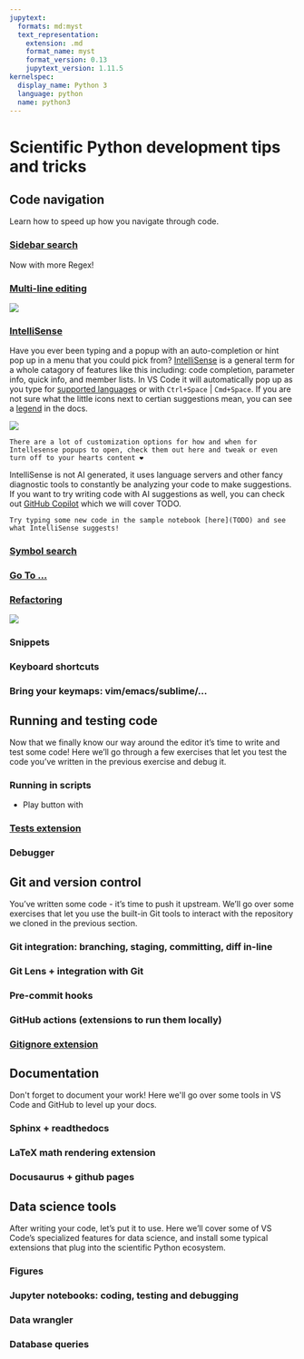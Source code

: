 ```yaml
---
jupytext:
  formats: md:myst
  text_representation:
    extension: .md
    format_name: myst
    format_version: 0.13
    jupytext_version: 1.11.5
kernelspec:
  display_name: Python 3
  language: python
  name: python3
---
```


# Scientific Python development tips and tricks

## Code navigation

Learn how to speed up how you navigate through code.

### [Sidebar search]()

Now with more Regex!

### [Multi-line editing](https://code.visualstudio.com/docs/editor/codebasics#_multiple-selections-multicursor)

![](https://code.visualstudio.com/assets/docs/editor/codebasics/multicursor.gif)

### [IntelliSense](https://code.visualstudio.com/docs/editor/intellisense)

Have you ever been typing and a popup with an auto-completion or hint pop up in a menu that you could pick from?
[IntelliSense](https://code.visualstudio.com/docs/editor/intellisense) is a general term for a whole catagory of features like this including: code completion, parameter info, quick info, and member lists.
In VS Code it will automatically pop up as you type for [supported languages](https://code.visualstudio.com/docs/editor/intellisense#_intellisense-for-your-programming-language) or with `Ctrl+Space` | `Cmd+Space`.
If you are not sure what the little icons next to certian suggestions mean, you can see a [legend](https://code.visualstudio.com/docs/editor/intellisense#_types-of-completions) in the docs.

![](https://code.visualstudio.com/assets/docs/editor/intellisense/intellisense_docs.gif)

```{tip}
There are a lot of customization options for how and when for Intellesense popups to open, check them out here and tweak or even turn off to your hearts content ❤️
```

IntelliSense is not AI generated, it uses language servers and other fancy diagnostic tools to constantly be analyzing your code to make suggestions.
If you want to try writing code with AI suggestions as well, you can check out [GitHub Copilot](https://code.visualstudio.com/docs/editor/intellisense#_enhance-completions-with-ai) which we will cover TODO.

```{admonition} Exercise
Try typing some new code in the sample notebook [here](TODO) and see what IntelliSense suggests!
```

### [Symbol search](https://code.visualstudio.com/Docs/editor/editingevolved#_open-symbol-by-name)

### [Go To ...](https://code.visualstudio.com/Docs/editor/editingevolved#_go-to-type-definition)

### [Refactoring](https://code.visualstudio.com/docs/editor/refactoring)

![](https://code.visualstudio.com/assets/docs/editor/refactoring/rename.png)

### Snippets

### Keyboard shortcuts

### Bring your keymaps: vim/emacs/sublime/…


## Running and testing code

Now that we finally know our way around the editor it’s time to write and test some code! Here we’ll go through a few exercises that let you test the code you’ve written in the previous exercise and debug it.

### Running in scripts
- Play button with 

### [Tests extension](https://marketplace.visualstudio.com/items?itemName=LittleFoxTeam.vscode-python-test-adapter)

### Debugger

## Git and version control

You’ve written some code - it’s time to push it upstream. We’ll go over some exercises that let you use the built-in Git tools to interact with the repository we cloned in the previous section.

### Git integration: branching, staging, committing, diff in-line

### Git Lens + integration with Git

### Pre-commit hooks

### GitHub actions (extensions to run them locally)

### [Gitignore extension](https://marketplace.visualstudio.com/items?itemName=codezombiech.gitignore)

## Documentation

Don't forget to document your work! Here we'll go over some tools in VS Code and GitHub to level up your docs.

### Sphinx + readthedocs

### LaTeX math rendering extension

### Docusaurus + github pages

## Data science tools

After writing your code, let’s put it to use. Here we’ll cover some of VS Code’s specialized features for data science, and install some typical extensions that plug into the scientific Python ecosystem.

### Figures

### Jupyter notebooks: coding, testing and debugging

### Data wrangler

### Database queries

